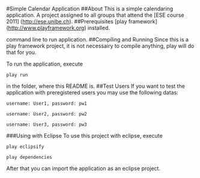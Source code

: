 #Simple Calendar Application
##About
This is a simple calendaring application. A project assigned to all groups that attend the [ESE course 2011] (http://ese.unibe.ch).
##Prerequisites
[play framework] (http://www.playframework.org) installed.

command line to run application.
##Compiling and Running
Since this is a play framework project, it is not necessairy to compile anything, play will do that for you. 

To run the application, execute

	play run

in the folder, where this README is.
##Test Users
If you want to test the application with preregistered users you may use the following datas:

	username: User1, password: pw1

	username: User2, password: pw2

	username: User3, password: pw3

###Using with Eclipse
To use this project with eclipse, execute

	play eclipsify

	play dependencies

After that you can import the application as an eclipse project.
